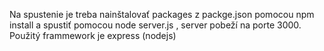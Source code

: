 Na spustenie je treba nainštalovať packages z packge.json pomocou npm install a spustiť pomocou node server.js , server pobeží na porte 3000.
Použitý frammework je express (nodejs)
